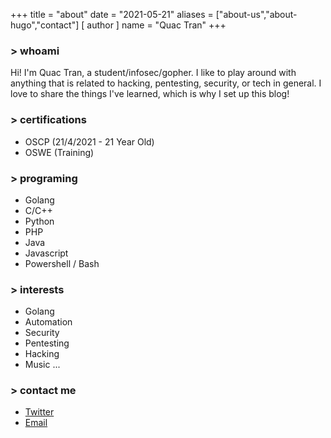 +++
title = "about"
date = "2021-05-21"
aliases = ["about-us","about-hugo","contact"]
[ author ]
  name = "Quac Tran"
+++
### > whoami
Hi! I'm Quac Tran, a student/infosec/gopher. I like to play around with anything that is related to hacking, pentesting, security, or tech in general. I love to share the things I've learned, which is why I set up this blog!
### > certifications
* OSCP (21/4/2021 - 21 Year Old)
* OSWE (Training)
### > programing
* Golang
* C/C++
* Python
* PHP
* Java
* Javascript
* Powershell / Bash
### > interests
* Golang
* Automation
* Security
* Pentesting
* Hacking
* Music ...
### > contact me
* [Twitter](https://twitter.com/tranquac_0312)
* [Email](tranquac0312@gmail.com)

<!-- 
Hugo is the **world’s fastest framework for building websites**. It is written in Go.

It makes use of a variety of open source projects including:

* https://github.com/russross/blackfriday
* https://github.com/alecthomas/chroma
* https://github.com/muesli/smartcrop
* https://github.com/spf13/cobra
* https://github.com/spf13/viper

Learn more and contribute on [GitHub](https://github.com/gohugoio). -->
